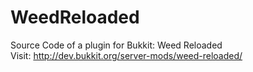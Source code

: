 WeedReloaded
============

Source Code of a plugin for Bukkit: Weed Reloaded<br/>
Visit: http://dev.bukkit.org/server-mods/weed-reloaded/
